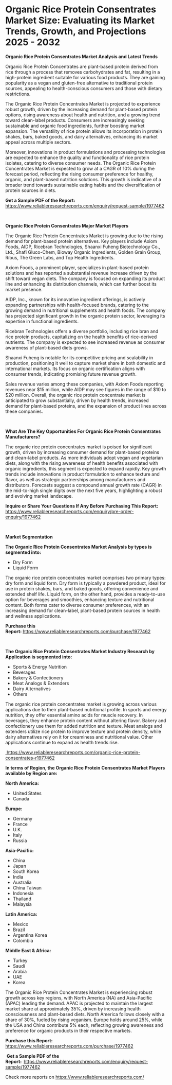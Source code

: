 <p><h1>Organic Rice Protein Consentrates Market Size: Evaluating its Market Trends, Growth, and Projections 2025 - 2032</h1></p><p><strong>Organic Rice Protein Consentrates Market Analysis and Latest Trends</strong></p>
<p><p>Organic Rice Protein Concentrates are plant-based protein derived from rice through a process that removes carbohydrates and fat, resulting in a high-protein ingredient suitable for various food products. They are gaining popularity as a vegan and gluten-free alternative to traditional protein sources, appealing to health-conscious consumers and those with dietary restrictions.</p><p>The Organic Rice Protein Concentrates Market is projected to experience robust growth, driven by the increasing demand for plant-based protein options, rising awareness about health and nutrition, and a growing trend toward clean-label products. Consumers are increasingly seeking sustainable and organic food ingredients, further boosting market expansion. The versatility of rice protein allows its incorporation in protein shakes, bars, baked goods, and dairy alternatives, enhancing its market appeal across multiple sectors.</p><p>Moreover, innovations in product formulations and processing technologies are expected to enhance the quality and functionality of rice protein isolates, catering to diverse consumer needs. The Organic Rice Protein Concentrates Market is expected to grow at a CAGR of 10% during the forecast period, reflecting the rising consumer preference for healthy, organic, and plant-based nutrition solutions. This growth is indicative of a broader trend towards sustainable eating habits and the diversification of protein sources in diets.</p></p>
<p><strong>Get a Sample PDF of the Report:&nbsp;</strong> <a href="https://www.reliableresearchreports.com/enquiry/request-sample/1977462?utm_campaign=2222&utm_medium=2&utm_source=Github&utm_content=ia&utm_term=15022025&utm_id=organic-rice-protein-consentrates">https://www.reliableresearchreports.com/enquiry/request-sample/1977462</a></p>
<p>&nbsp;</p>
<p><strong>Organic Rice Protein Consentrates Major Market Players</strong></p>
<p><p>The Organic Rice Protein Concentrates Market is growing due to the rising demand for plant-based protein alternatives. Key players include Axiom Foods, AIDP, Ricebran Technologies, Shaanxi Fuheng Biotechnology Co., Ltd., Shafi Gluco-Chem, Bioway Organic Ingredients, Golden Grain Group, Ribus, The Green Labs, and Top Health Ingredients. </p><p>Axiom Foods, a prominent player, specializes in plant-based protein solutions and has reported a substantial revenue increase driven by the shift toward vegan diets. The company is focused on expanding its product line and enhancing its distribution channels, which can further boost its market presence.</p><p>AIDP, Inc., known for its innovative ingredient offerings, is actively expanding partnerships with health-focused brands, catering to the growing demand in nutritional supplements and health foods. The company has projected significant growth in the organic protein sector, leveraging its expertise in functional ingredients.</p><p>Ricebran Technologies offers a diverse portfolio, including rice bran and rice protein products, capitalizing on the health benefits of rice-derived nutrients. The company is expected to see increased revenue as consumer awareness of plant-based diets grows.</p><p>Shaanxi Fuheng is notable for its competitive pricing and scalability in production, positioning it well to capture market share in both domestic and international markets. Its focus on organic certification aligns with consumer trends, indicating promising future revenue growth.</p><p>Sales revenue varies among these companies, with Axiom Foods reporting revenues near $15 million, while AIDP may see figures in the range of $10 to $20 million. Overall, the organic rice protein concentrate market is anticipated to grow substantially, driven by health trends, increased demand for plant-based proteins, and the expansion of product lines across these companies.</p></p>
<p>&nbsp;</p>
<p><strong>What Are The Key Opportunities For Organic Rice Protein Consentrates Manufacturers?</strong></p>
<p><p>The organic rice protein concentrates market is poised for significant growth, driven by increasing consumer demand for plant-based proteins and clean-label products. As more individuals adopt vegan and vegetarian diets, along with the rising awareness of health benefits associated with organic ingredients, this segment is expected to expand rapidly. Key growth trends include innovations in product formulation to enhance texture and flavor, as well as strategic partnerships among manufacturers and distributors. Forecasts suggest a compound annual growth rate (CAGR) in the mid-to-high single digits over the next five years, highlighting a robust and evolving market landscape.</p></p>
<p><strong>Inquire or Share Your Questions If Any Before Purchasing This Report:</strong> <a href="https://www.reliableresearchreports.com/enquiry/pre-order-enquiry/1977462?utm_campaign=2222&utm_medium=2&utm_source=Github&utm_content=ia&utm_term=15022025&utm_id=organic-rice-protein-consentrates">https://www.reliableresearchreports.com/enquiry/pre-order-enquiry/1977462</a></p>
<p>&nbsp;</p>
<p><strong>Market Segmentation</strong></p>
<p><strong>The Organic Rice Protein Consentrates Market Analysis by types is segmented into:</strong></p>
<p><ul><li>Dry Form</li><li>Liquid Form</li></ul></p>
<p><p>The organic rice protein concentrates market comprises two primary types: dry form and liquid form. Dry form is typically a powdered product, ideal for use in protein shakes, bars, and baked goods, offering convenience and extended shelf life. Liquid form, on the other hand, provides a ready-to-use option for beverages and smoothies, enhancing texture and nutritional content. Both forms cater to diverse consumer preferences, with an increasing demand for clean-label, plant-based protein sources in health and wellness applications.</p></p>
<p><strong>Purchase this Report:&nbsp;</strong><a href="https://www.reliableresearchreports.com/purchase/1977462?utm_campaign=2222&utm_medium=2&utm_source=Github&utm_content=ia&utm_term=15022025&utm_id=organic-rice-protein-consentrates">https://www.reliableresearchreports.com/purchase/1977462</a></p>
<p>&nbsp;</p>
<p><strong>The Organic Rice Protein Consentrates Market Industry Research by Application is segmented into:</strong></p>
<p><ul><li>Sports & Energy Nutrition</li><li>Beverages</li><li>Bakery & Confectionery</li><li>Meat Analogs & Extenders</li><li>Dairy Alternatives</li><li>Others</li></ul></p>
<p><p>The organic rice protein concentrates market is growing across various applications due to their plant-based nutritional profile. In sports and energy nutrition, they offer essential amino acids for muscle recovery. In beverages, they enhance protein content without altering flavor. Bakery and confectionery use them for added nutrition and texture. Meat analogs and extenders utilize rice protein to improve texture and protein density, while dairy alternatives rely on it for creaminess and nutritional value. Other applications continue to expand as health trends rise.</p></p>
<p><a href="https://www.reliableresearchreports.com/organic-rice-protein-consentrates-r1977462?utm_campaign=2222&utm_medium=2&utm_source=Github&utm_content=ia&utm_term=15022025&utm_id=organic-rice-protein-consentrates">&nbsp;https://www.reliableresearchreports.com/organic-rice-protein-consentrates-r1977462</a></p>
<p><strong>In terms of Region, the Organic Rice Protein Consentrates Market Players available by Region are:</strong></p>
<p>
    <p> <strong> North America: </strong>
        <ul>
            <li>United States</li>
            <li>Canada</li>
        </ul>
        </p> 
    <p> <strong> Europe: </strong>
        <ul>
            <li>Germany</li>
            <li>France</li>
            <li>U.K.</li>
            <li>Italy</li>
            <li>Russia</li>
        </ul>
        </p> 
    <p> <strong> Asia-Pacific: </strong>
        <ul>
            <li>China</li>
            <li>Japan</li>
            <li>South Korea</li>
            <li>India</li>
            <li>Australia</li>
            <li>China Taiwan</li>
            <li>Indonesia</li>
            <li>Thailand</li>
            <li>Malaysia</li>
        </ul>
        </p> 
    <p> <strong> Latin America: </strong>
        <ul>
            <li>Mexico</li>
            <li>Brazil</li>
            <li>Argentina Korea</li>
            <li>Colombia</li>
        </ul>
        </p> 
    <p> <strong> Middle East & Africa: </strong>
        <ul>
            <li>Turkey</li>
            <li>Saudi</li>
            <li>Arabia</li>
            <li>UAE</li>
            <li>Korea</li>
        </ul>
    </p>
    </p>
<p><p>The Organic Rice Protein Concentrates Market is experiencing robust growth across key regions, with North America (NA) and Asia-Pacific (APAC) leading the demand. APAC is projected to maintain the largest market share at approximately 35%, driven by increasing health consciousness and plant-based diets. North America follows closely with a share of 30%, fueled by rising veganism. Europe holds around 25%, while the USA and China contribute 5% each, reflecting growing awareness and preference for organic products in their respective markets.</p></p>
<p><strong>Purchase this Report: </strong><a href="https://www.reliableresearchreports.com/purchase/1977462?utm_campaign=2222&utm_medium=2&utm_source=Github&utm_content=ia&utm_term=15022025&utm_id=organic-rice-protein-consentrates">https://www.reliableresearchreports.com/purchase/1977462</a></p>
<p>&nbsp;<strong>Get a Sample PDF of the Report:&nbsp;&nbsp;</strong><a href="https://www.reliableresearchreports.com/enquiry/request-sample/1977462?utm_campaign=2222&utm_medium=2&utm_source=Github&utm_content=ia&utm_term=15022025&utm_id=organic-rice-protein-consentrates">https://www.reliableresearchreports.com/enquiry/request-sample/1977462</a></p>
<p><strong></strong></p>
<p>Check more reports on <a href="https://www.reliableresearchreports.com/?utm_campaign=2222&utm_medium=2&utm_source=Github&utm_content=ia&utm_term=15022025&utm_id=organic-rice-protein-consentrates">https://www.reliableresearchreports.com/</a></p>